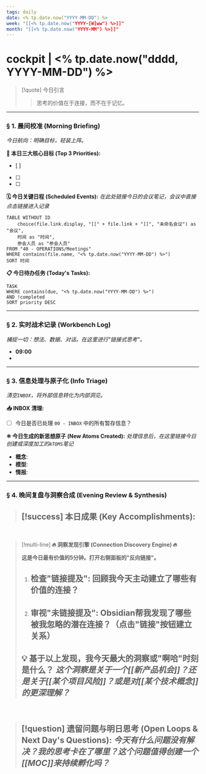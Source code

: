```yaml
---
tags: daily
date: <% tp.date.now("YYYY-MM-DD") %>
week: "[[<% tp.date.now("YYYY-[W]ww") %>]]"
month: "[[<% tp.date.now("YYYY-MM") %>]]"
---
```


# cockpit | <% tp.date.now("dddd, YYYY-MM-DD") %>

> [!quote] 今日引言
> > 思考的价值在于连接，而不在于记忆。

---

### § 1. 晨间校准 (Morning Briefing)
*今日航向：明确目标，轻装上阵。*

**🎯 本日三大核心目标 (Top 3 Priorities):**
- [ ] 
- [ ] 
- [ ] 

**🗓️ 今日关键日程 (Scheduled Events):**
*在此处链接今日的会议笔记，会议中直接点击链接进入记录*

```dataview
TABLE WITHOUT ID
    choice(file.link.display, "[[" + file.link + "]]", "未命名会议") as "会议",
    时间 as "时间",
    参会人员 as "参会人员"
FROM "40 - OPERATIONS/Meetings"
WHERE contains(file.name, "<% tp.date.now("YYYY-MM-DD") %>")
SORT 时间
```

**📋 今日待办任务 (Today's Tasks):**
```dataview
TASK
WHERE contains(due, "<% tp.date.now("YYYY-MM-DD") %>")
AND !completed
SORT priority DESC
```

---

### § 2. 实时战术记录 (Workbench Log)
*捕捉一切：想法、数据、对话。在这里进行"链接式思考"。*

- **09:00** 
- 

---

### § 3. 信息处理与原子化 (Info Triage)
*清空`INBOX`，将外部信息转化为内部洞见。*

**📥 INBOX 清理:**
- [ ] 今日是否已处理 `00 - INBOX` 中的所有暂存信息？

**⚛️ 今日生成的新思想原子 (New Atoms Created):**
*处理信息后，在这里链接今日创建或深度加工的`ATOMS`笔记*
- **概念**: 
- **模型**: 
- **情报**: 

---

### § 4. 晚间复盘与洞察合成 (Evening Review & Synthesis)

> [!success] **本日成果 (Key Accomplishments):**
> - 

<br>

> [!multi-line] **🔥 洞察发现引擎 (Connection Discovery Engine) 🔥**
> 
> **这是今日最有价值的5分钟。打开右侧面板的"反向链接"。**
> 
> 1. **检查"链接提及"**: 回顾我今天主动建立了哪些有价值的连接？
>    - 
> 
> 2. **审视"未链接提及"**: Obsidian帮我发现了哪些被我忽略的潜在连接？（点击"链接"按钮建立关系）
>    - 
> 
> **💡 基于以上发现，我今天最大的洞察或"啊哈"时刻是什么？**
> *这个洞察是关于一个[[新产品机会]]？还是关于[[某个项目风险]]？或是对[[某个技术概念]]的更深理解？*
> - 
> 

<br>

> [!question] **遗留问题与明日思考 (Open Loops & Next Day's Questions):**
> *今天有什么问题没有解决？我的思考卡在了哪里？这个问题值得创建一个[[MOC]]来持续孵化吗？*
> -